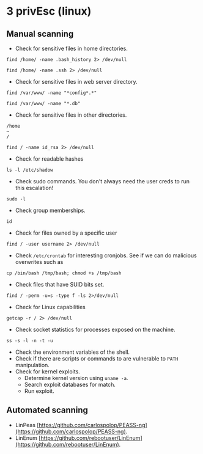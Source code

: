 # 3 privEsc (linux)

## Manual scanning

- Check for sensitive files in home directories.

```
find /home/ -name .bash_history 2> /dev/null
```

```
find /home/ -name .ssh 2> /dev/null
```

- Check for sensitive files in web server directory.

```
find /var/www/ -name "*config*.*"
```

```
find /var/www/ -name "*.db"
```

- Check for sensitive files in other directories.

```
/home
~
/
```

```
find / -name id_rsa 2> /dev/null 
```

- Check for readable hashes

```shell
ls -l /etc/shadow
```

- Check sudo commands.
You don't always need the user creds to run this escalation!

```shell
sudo -l
```

- Check group memberships.

```shell
id
```

- Check for files owned by a specific user

```shell
find / -user username 2> /dev/null
```

- Check `/etc/crontab` for interesting cronjobs. See if we can do malicious overwrites such as
```
cp /bin/bash /tmp/bash; chmod +s /tmp/bash
```

- Check files that have SUID bits set.

```shell
find / -perm -u=s -type f -ls 2>/dev/null
```

- Check for Linux capabilities

```shell
getcap -r / 2> /dev/null
```

- Check socket statistics for processes exposed on the machine.

```
ss -s -l -n -t -u
```

- Check the environment variables of the shell. 
- Check if there are scripts or commands to are vulnerable to `PATH` manipulation.
- Check for kernel exploits.
  - Determine kernel version using `uname -a`.
  - Search exploit databases for match.
  - Run exploit.

## Automated scanning
- LinPeas [https://github.com/carlospolop/PEASS-ng](https://github.com/carlospolop/PEASS-ng).
- LinEnum [https://github.com/rebootuser/LinEnum](https://github.com/rebootuser/LinEnum).

